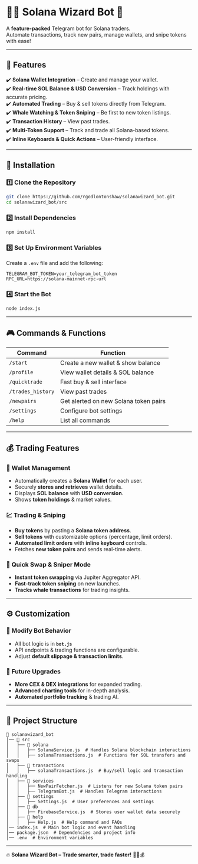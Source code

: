 # 🧙‍♂️ Solana Wizard Bot 🚀  
A **feature-packed** Telegram bot for Solana traders.  
Automate transactions, track new pairs, manage wallets, and snipe tokens with ease!  

---

## 🌟 Features  
✔️ **Solana Wallet Integration** – Create and manage your wallet.  
✔️ **Real-time SOL Balance & USD Conversion** – Track holdings with accurate pricing.  
✔️ **Automated Trading** – Buy & sell tokens directly from Telegram.  
✔️ **Whale Watching & Token Sniping** – Be first to new token listings.  
✔️ **Transaction History** – View past trades.  
✔️ **Multi-Token Support** – Track and trade all Solana-based tokens.  
✔️ **Inline Keyboards & Quick Actions** – User-friendly interface.  

---

## 🔧 Installation  

### 1️⃣ Clone the Repository  
```sh
git clone https://github.com/rgodlontonshaw/solanawizard_bot.git
cd solanawizard_bot/src
```

### 2️⃣ Install Dependencies  
```sh
npm install
```

### 3️⃣ Set Up Environment Variables  
Create a `.env` file and add the following:  
```env
TELEGRAM_BOT_TOKEN=your_telegram_bot_token
RPC_URL=https://solana-mainnet-rpc-url
```

### 4️⃣ Start the Bot  
```sh
node index.js
```

---

## 🎮 Commands & Functions  

| Command | Function |
|---------|----------|
| `/start` | Create a new wallet & show balance |
| `/profile` | View wallet details & SOL balance |
| `/quicktrade` | Fast buy & sell interface |
| `/trades_history` | View past trades |
| `/newpairs` | Get alerted on new Solana token pairs |
| `/settings` | Configure bot settings |
| `/help` | List all commands |

---

## 💰 Trading Features  

### 🏦 **Wallet Management**  
- Automatically creates a **Solana Wallet** for each user.  
- Securely **stores and retrieves** wallet details.  
- Displays **SOL balance** with **USD conversion**.  
- Shows **token holdings** & market values.  

### 💹 **Trading & Sniping**  
- **Buy tokens** by pasting a **Solana token address**.  
- **Sell tokens** with customizable options (percentage, limit orders).  
- **Automated limit orders** with **inline keyboard** controls.  
- Fetches **new token pairs** and sends real-time alerts.  

### 🔄 **Quick Swap & Sniper Mode**  
- **Instant token swapping** via Jupiter Aggregator API.  
- **Fast-track token sniping** on new launches.  
- **Tracks whale transactions** for trading insights.  

---

## ⚙️ Customization  

### 🔧 Modify Bot Behavior  
- All bot logic is in **`bot.js`**  
- API endpoints & trading functions are configurable.  
- Adjust **default slippage & transaction limits**.  

### 🚀 Future Upgrades  
- **More CEX & DEX integrations** for expanded trading.  
- **Advanced charting tools** for in-depth analysis.  
- **Automated portfolio tracking** & trading AI.  

---

## 📂 Project Structure  

```
📂 solanawizard_bot
│── 📂 src
│   ├── 📂 solana
│   │   ├── SolanaService.js  # Handles Solana blockchain interactions
│   │   ├── solanaTransactions.js  # Functions for SOL transfers and swaps
│   ├── 📂 transactions
│   │   ├── solanaTransactions.js  # Buy/sell logic and transaction handling
│   ├── 📂 services
│   │   ├── NewPairFetcher.js  # Listens for new Solana token pairs
│   │   ├── TelegramBot.js  # Handles Telegram interactions
│   ├── 📂 settings
│   │   ├── Settings.js  # User preferences and settings
│   ├── 📂 db
│   │   ├── FirebaseService.js  # Stores user wallet data securely
│   ├── 📂 help
│   │   ├── Help.js  # Help command and FAQs
│── index.js  # Main bot logic and event handling
│── package.json  # Dependencies and project info
│── .env  # Environment variables
```

---

🔥 **Solana Wizard Bot – Trade smarter, trade faster!** 🧙‍♂️💰  
